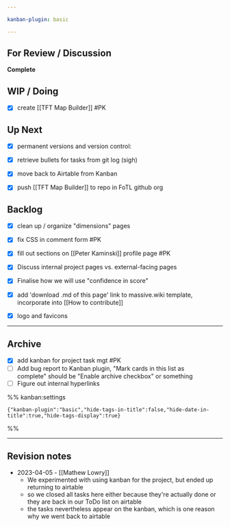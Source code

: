 ```yaml
---

kanban-plugin: basic

---
```



## For Review / Discussion


**Complete**


## WIP / Doing

- [x] create [[TFT Map Builder]] #PK


## Up Next

- [x] permanent versions and version control:
- [x] retrieve bullets for tasks from git log (sigh)
- [x] move back to Airtable from Kanban
- [x] push [[TFT Map Builder]] to repo in FoTL github org


## Backlog

- [x] clean up / organize "dimensions" pages
- [x] fix CSS in comment form #PK
- [x] fill out sections on [[Peter Kaminski]] profile page #PK
- [x] Discuss internal project pages vs. external-facing pages
- [x] Finalise how we will use "confidence in score"
- [x] add 'download .md of this page' link to massive.wiki template, incorporate into [[How to contribute]]
- [x] logo and favicons


***

## Archive

- [x] add kanban for project task mgt #PK
- [ ] Add bug report to Kanban plugin, "Mark cards in this list as<br>complete" should be "Enable archive checkbox" or something
- [ ] Figure out internal hyperlinks

%% kanban:settings
```
{"kanban-plugin":"basic","hide-tags-in-title":false,"hide-date-in-title":true,"hide-tags-display":true}
```
%%

---

## Revision notes

* 2023-04-05 - [[Mathew Lowry]]
	* We experimented with using kanban for the project, but ended up returning to airtable
	* so we closed all tasks here either because they're actually done or they are back in our ToDo list on airtable 
	* the tasks nevertheless appear on the kanban, which is one reason why we went back to airtable